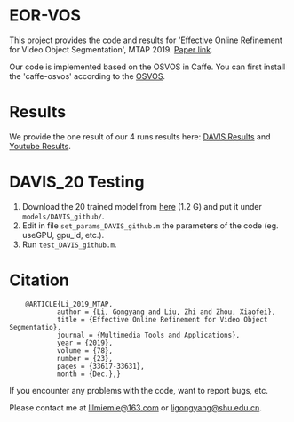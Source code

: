 # EOR-VOS
   This project provides the code and results for 'Effective Online Refinement for Video Object Segmentation', MTAP 2019. [Paper link](http://link.springer.com/article/10.1007/s11042-019-08146-3).
   
   Our code is implemented based on the OSVOS in Caffe. You can first install the 'caffe-osvos' according to the [OSVOS](https://github.com/kmaninis/OSVOS-caffe). 

# Results
   We provide the one result of our 4 runs results here: [DAVIS Results](https://pan.baidu.com/s/1JFikjH9DxxzsMW0lkJYC9g&shfl=sharepset) and [Youtube Results](https://pan.baidu.com/s/1lVx-DeX-HOFynDNe70YDYg&shfl=sharepset).
     
# DAVIS_20 Testing
1. Download the 20 trained model from [here](https://pan.baidu.com/s/12CsQVstDL1qSj1l2E3sCWQ&shfl=sharepset) (1.2 G) and put it under `models/DAVIS_github/`.
2. Edit in file `set_params_DAVIS_github.m` the parameters of the code (eg. useGPU, gpu_id, etc.).
3. Run `test_DAVIS_github.m`.

# Citation
        @ARTICLE{Li_2019_MTAP,
                author = {Li, Gongyang and Liu, Zhi and Zhou, Xiaofei},
                title = {Effective Online Refinement for Video Object Segmentatio},
                journal = {Multimedia Tools and Applications},
                year = {2019},
                volume = {78},
                number = {23},
                pages = {33617-33631},
                month = {Dec.},}


If you encounter any problems with the code, want to report bugs, etc.

Please contact me at lllmiemie@163.com or ligongyang@shu.edu.cn.
